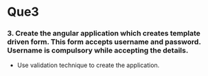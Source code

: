 # Que3

### 3. Create the angular application which creates template driven form. This form accepts username and password. Username is compulsory while accepting the details.
- Use validation technique to create the application.
